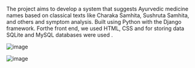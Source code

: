 The project aims to develop a system that suggests Ayurvedic medicine names based on classical texts like 
Charaka Samhita, Sushruta Samhita, and others and symptom analysis. Built using Python with the Django framework. 
Forthe front end, we used HTML, CSS and for storing data SQLite and MySQL databases were used .

![image](https://github.com/niteshgeekk/vedassist/assets/123761994/b4dcc1fa-99de-4c74-94fc-0ac583def2e1)

![image](https://github.com/niteshgeekk/vedassist/assets/123761994/65ac3a30-7322-48ff-a36e-7cc89a7122c2)

